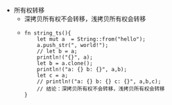 - 所有权转移
	- 深拷贝所有权不会转移，浅拷贝所有权会转移
	- ```
	  fn string_ts(){
	      let mut a  = String::from("hello");
	      a.push_str(", world!");
	      // let b = a;
	      println!("{}", a);
	      let b = a.clone();
	      println!("a: {} b: {}", a,b);
	      let c = a;
	      // println!("a: {} b: {} c: {}", a,b,c);
	      // 结论：深拷贝所有权不会转移，浅拷贝所有权会转移
	  }
	  ```